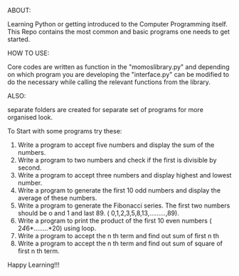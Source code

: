 ABOUT:

Learning Python or getting introduced to the Computer Programming itself.
This Repo contains the most common and basic programs one needs to get started.

HOW TO USE:

Core codes are written as function in the "momoslibrary.py" and depending on which program you are developing
the "interface.py" can be modified to do the necessary while calling the relevant functions from the library.

ALSO:

separate folders are created for separate set of programs for more organised look.

To Start with some programs try these:

1) Write a program to accept five numbers and display the sum of the numbers.
2) Write a program to two numbers and check if the first is divisible by second.
3) Write a program to accept three numbers and display highest and lowest number.
4) Write a program to generate the first 10 odd numbers and display the average of these
numbers.
5) Write a program to generate the Fibonacci series. The first two numbers should be o and 1 and
last 89. ( 0,1,2,3,5,8,13,………,89).
6) Write a program to print the product of the first 10 even numbers ( 2*4*6*……..*20) using loop.
7) Write a program to accept the n th term and find out sum of first n th 
8) Write a program to accept the n th term and find out sum of square of first n th term.


Happy Learning!!!

